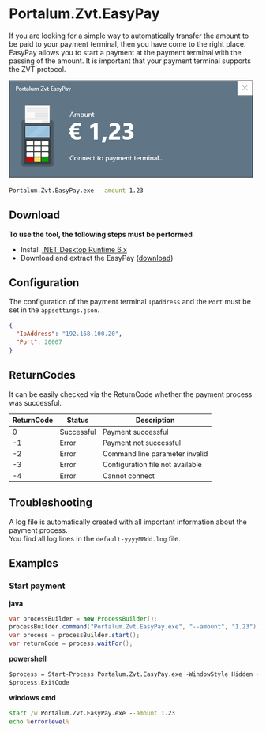 # Portalum.Zvt.EasyPay

If you are looking for a simple way to automatically transfer the amount to be paid to your payment terminal, then you have come to the right place. EasyPay allows you to start a payment at the payment terminal with the passing of the amount. It is important that your payment terminal supports the ZVT protocol.

![Portalum.Zvt.EasyPay](/doc/EasyPay.png)

```bash
Portalum.Zvt.EasyPay.exe --amount 1.23
```

## Download

**To use the tool, the following steps must be performed**

- Install [.NET Desktop Runtime 6.x](https://dotnet.microsoft.com/download/dotnet/6.0)
- Download and extract the EasyPay ([download](https://github.com/Portalum/Portalum.Zvt.EasyPay/releases/latest/download/Portalum.Zvt.EasyPay.zip))

## Configuration

The configuration of the payment terminal `IpAddress` and the `Port` must be set in the `appsettings.json`.
```json
{
  "IpAddress": "192.168.100.20",
  "Port": 20007
}
```

## ReturnCodes
It can be easily checked via the ReturnCode whether the payment process was successful.

ReturnCode | Status | Description | 
--- | --- | --- |
0 | Successful | Payment successful |
-1 | Error | Payment not successful |
-2 | Error | Command line parameter invalid |
-3 | Error | Configuration file not available |
-4 | Error | Cannot connect |

## Troubleshooting
A log file is automatically created with all important information about the payment process.<br>
You find all log lines in the `default-yyyyMMdd.log` file.

## Examples

### Start payment

**java**
```java
var processBuilder = new ProcessBuilder();
processBuilder.command("Portalum.Zvt.EasyPay.exe", "--amount", "1.23");
var process = processBuilder.start();
var returnCode = process.waitFor();
```

**powershell**
```ps
$process = Start-Process Portalum.Zvt.EasyPay.exe -WindowStyle Hidden -ArgumentList "--amount 1.23" -PassThru -Wait
$process.ExitCode
```

**windows cmd**
```cmd
start /w Portalum.Zvt.EasyPay.exe --amount 1.23
echo %errorlevel%
```
